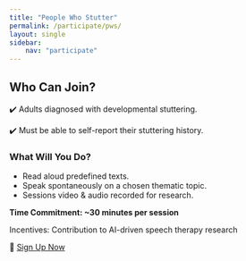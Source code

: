 ```yaml
---
title: "People Who Stutter"
permalink: /participate/pws/
layout: single
sidebar: 
    nav: "participate"
---
```


## Who Can Join?

✔️ Adults diagnosed with developmental stuttering.

✔️ Must be able to self-report their stuttering history.


### What Will You Do?
- Read aloud predefined texts.
- Speak spontaneously on a chosen thematic topic.
- Sessions video & audio recorded for research.

**Time Commitment: ~30 minutes per session**

Incentives: Contribution to AI-driven speech therapy research

🔗 [Sign Up Now](https://forms.office.com/r/n4tvC9UY4H)


<!-- ## Ethics and Data Privacy -->

